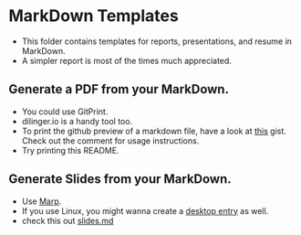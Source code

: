 # MarkDown Templates

* This folder contains templates for reports, presentations, and resume in MarkDown. 
* A simpler report is most of the times much appreciated. 

## Generate a PDF from your MarkDown. 

* You could use GitPrint. 
* dilinger.io is a handy tool too. 
* To print the github preview of a markdown file, have a look at [this](https://gist.github.com/ashutosh2411/a97c815edafa4cfd5a25c67db389f43a) gist. Check out the comment for usage instructions. 
* Try printing this README. 

## Generate Slides from your MarkDown.

* Use [Marp](https://github.com/yhatt/marp#usage).
* If you use Linux, you might wanna create a [desktop entry](https://gist.github.com/Naereen/39d75202fc37d540571bd8266d51fc5e) as well. 
* check this out [slides.md](/slides.md)